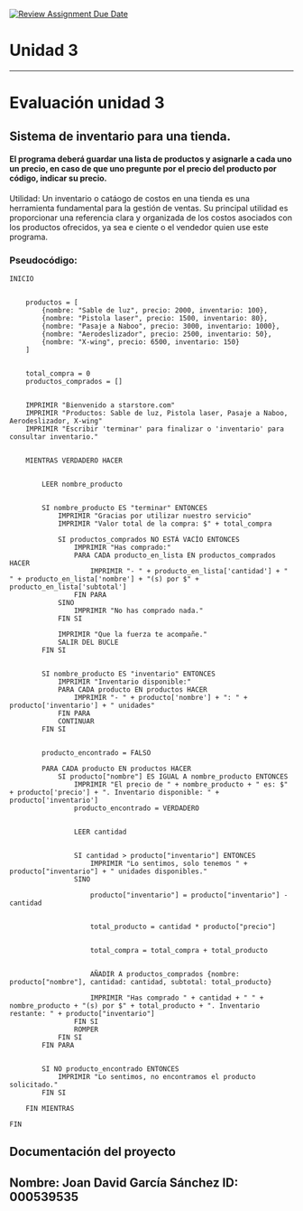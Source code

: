 [![Review Assignment Due Date](https://classroom.github.com/assets/deadline-readme-button-22041afd0340ce965d47ae6ef1cefeee28c7c493a6346c4f15d667ab976d596c.svg)](https://classroom.github.com/a/PehQeuqy)
# Unidad 3
---
# Evaluación unidad 3
## Sistema de inventario para una tienda.

#### El programa deberá guardar una lista de productos y asignarle a cada uno un precio, en caso de que uno pregunte por el precio del producto por código, indicar su precio.

Utilidad: Un inventario o catáogo de costos en una tienda es una herramienta fundamental para la gestión de ventas. Su principal utilidad es proporcionar una referencia clara y organizada de los costos asociados con los productos ofrecidos, ya sea e ciente o el vendedor quien use este programa.

### Pseudocódigo:
```
INICIO

    
    productos = [
        {nombre: "Sable de luz", precio: 2000, inventario: 100},
        {nombre: "Pistola laser", precio: 1500, inventario: 80},
        {nombre: "Pasaje a Naboo", precio: 3000, inventario: 1000},
        {nombre: "Aerodeslizador", precio: 2500, inventario: 50},
        {nombre: "X-wing", precio: 6500, inventario: 150}
    ]

    
    total_compra = 0
    productos_comprados = []

    
    IMPRIMIR "Bienvenido a starstore.com"
    IMPRIMIR "Productos: Sable de luz, Pistola laser, Pasaje a Naboo, Aerodeslizador, X-wing"
    IMPRIMIR "Escribir 'terminar' para finalizar o 'inventario' para consultar inventario."

    
    MIENTRAS VERDADERO HACER

        
        LEER nombre_producto

        
        SI nombre_producto ES "terminar" ENTONCES
            IMPRIMIR "Gracias por utilizar nuestro servicio"
            IMPRIMIR "Valor total de la compra: $" + total_compra

            SI productos_comprados NO ESTÁ VACÍO ENTONCES
                IMPRIMIR "Has comprado:"
                PARA CADA producto_en_lista EN productos_comprados HACER
                    IMPRIMIR "- " + producto_en_lista['cantidad'] + " " + producto_en_lista['nombre'] + "(s) por $" + producto_en_lista['subtotal']
                FIN PARA
            SINO
                IMPRIMIR "No has comprado nada."
            FIN SI

            IMPRIMIR "Que la fuerza te acompañe."
            SALIR DEL BUCLE
        FIN SI

        
        SI nombre_producto ES "inventario" ENTONCES
            IMPRIMIR "Inventario disponible:"
            PARA CADA producto EN productos HACER
                IMPRIMIR "- " + producto['nombre'] + ": " + producto['inventario'] + " unidades"
            FIN PARA
            CONTINUAR
        FIN SI

        
        producto_encontrado = FALSO

        PARA CADA producto EN productos HACER
            SI producto["nombre"] ES IGUAL A nombre_producto ENTONCES
                IMPRIMIR "El precio de " + nombre_producto + " es: $" + producto['precio'] + ". Inventario disponible: " + producto['inventario']
                producto_encontrado = VERDADERO

                
                LEER cantidad

                
                SI cantidad > producto["inventario"] ENTONCES
                    IMPRIMIR "Lo sentimos, solo tenemos " + producto["inventario"] + " unidades disponibles."
                SINO
                    
                    producto["inventario"] = producto["inventario"] - cantidad

                    
                    total_producto = cantidad * producto["precio"]

                    
                    total_compra = total_compra + total_producto

                    
                    AÑADIR A productos_comprados {nombre: producto["nombre"], cantidad: cantidad, subtotal: total_producto}

                    IMPRIMIR "Has comprado " + cantidad + " " + nombre_producto + "(s) por $" + total_producto + ". Inventario restante: " + producto["inventario"]
                FIN SI
                ROMPER
            FIN SI
        FIN PARA

        
        SI NO producto_encontrado ENTONCES
            IMPRIMIR "Lo sentimos, no encontramos el producto solicitado."
        FIN SI

    FIN MIENTRAS

FIN

```
## Documentación del proyecto
Nombre:  Joan David García Sánchez
ID:  000539535
---

